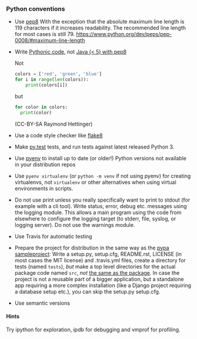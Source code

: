 ### Python conventions

* Use [pep8](https://www.python.org/dev/peps/pep-0008/)
  With the exception that the absolute maximum line length is 119 characters
  if it increases readability. The recommended line length for most cases is
  still 79.
  https://www.python.org/dev/peps/pep-0008/#maximum-line-length

* Write [Pythonic code](https://speakerdeck.com/pyconslides/transforming-code-into-beautiful-idiomatic-python-by-raymond-hettinger-1),
  not [Java (< 5) with pep8](https://www.youtube.com/watch?v=wf-BqAjZb8M)

  Not

  ```python
  colors = ['red', 'green', 'blue']
  for i in range(len(colors)):
      print(colors[i])
  ```

  but

  ```python
  for color in colors:
    print(color)
  ```
  (CC-BY-SA Raymond Hettinger)

* Use a code style checker like [flake8](https://pypi.python.org/pypi/flake8)

* Make [py.test](https://docs.pytest.org/en/latest/) tests,
  and run tests against latest released Python 3.

* Use [pyenv](https://github.com/pyenv/pyenv) to install up to date (or older!) Python versions not available in your distribution repos

* Use `pyenv virtualenv` (or `python -m venv` if not using pyenv) for creating virtualenvs, not `virtualenv` or other alternatives when using virtual environments in scripts.

* Do not use print unless you really specifically want to print to stdout
  (for example with a cli tool).
  Write status, error, debug etc. messages using the logging module.
  This allows a main program using the code from elsewhere to configure
  the logging target (to stderr, file, syslog, or logging server).
  Do not use the warnings module.

* Use Travis for automatic testing

* Prepare the project for distribution in the same way as the
  [pypa sampleproject](https://github.com/pypa/sampleproject):
  Write a setup.py, setup.cfg, README.rst,
  LICENSE (in most cases the MIT license)
  and .travis.yml files,
  create a directory for tests (named `tests`),
  *but* make a top level directories for the actual package code
  named `src`, *not* [the same as the package](https://blog.ionelmc.ro/2014/05/25/python-packaging/#the-structurehttps://blog.ionelmc.ro/2014/05/25/python-packaging/#the-structure).
  In case the project is not a reusable part of a bigger application,
  but a standalone app requiring a more complex installation
  (like a Django project requiring a database setup etc.),
  you can skip the setup.py setup.cfg.

* Use semantic versions

#### Hints

Try ipython for exploration, ipdb for debugging and vmprof for profiling.
